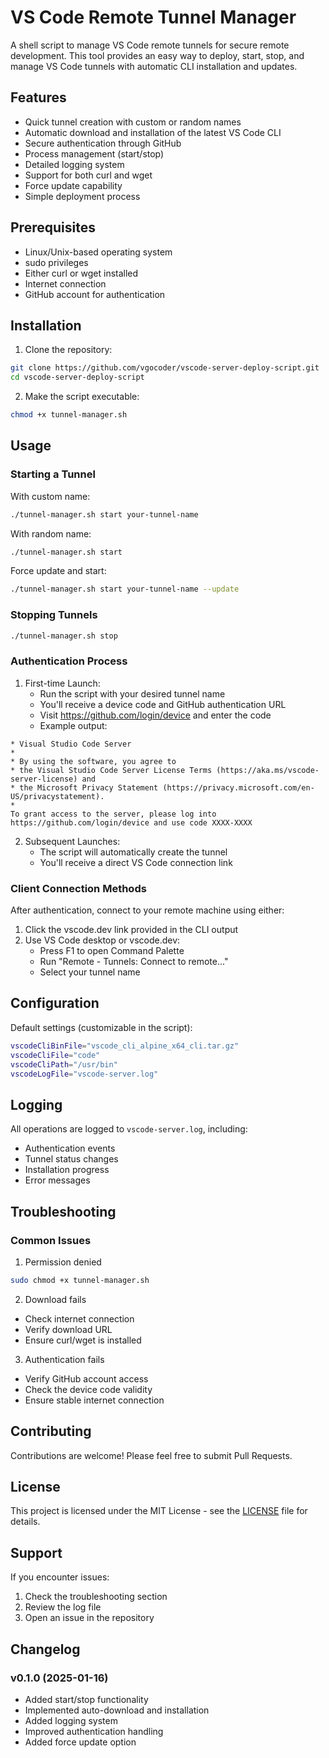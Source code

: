 # VS Code Remote Tunnel Manager

A shell script to manage VS Code remote tunnels for secure remote development. This tool provides an easy way to deploy, start, stop, and manage VS Code tunnels with automatic CLI installation and updates.

## Features

- Quick tunnel creation with custom or random names
- Automatic download and installation of the latest VS Code CLI
- Secure authentication through GitHub
- Process management (start/stop)
- Detailed logging system
- Support for both curl and wget
- Force update capability
- Simple deployment process

## Prerequisites

- Linux/Unix-based operating system
- sudo privileges
- Either curl or wget installed
- Internet connection
- GitHub account for authentication

## Installation

1. Clone the repository:
```bash
git clone https://github.com/vgocoder/vscode-server-deploy-script.git
cd vscode-server-deploy-script
```

2. Make the script executable:
```bash
chmod +x tunnel-manager.sh
```

## Usage

### Starting a Tunnel

With custom name:
```bash
./tunnel-manager.sh start your-tunnel-name
```

With random name:
```bash
./tunnel-manager.sh start
```

Force update and start:
```bash
./tunnel-manager.sh start your-tunnel-name --update
```

### Stopping Tunnels
```bash
./tunnel-manager.sh stop
```

### Authentication Process

1. First-time Launch:
   - Run the script with your desired tunnel name
   - You'll receive a device code and GitHub authentication URL
   - Visit https://github.com/login/device and enter the code
   - Example output:
```
* Visual Studio Code Server
*
* By using the software, you agree to
* the Visual Studio Code Server License Terms (https://aka.ms/vscode-server-license) and
* the Microsoft Privacy Statement (https://privacy.microsoft.com/en-US/privacystatement).
*
To grant access to the server, please log into https://github.com/login/device and use code XXXX-XXXX
```

2. Subsequent Launches:
   - The script will automatically create the tunnel
   - You'll receive a direct VS Code connection link

### Client Connection Methods

After authentication, connect to your remote machine using either:
1. Click the vscode.dev link provided in the CLI output
2. Use VS Code desktop or vscode.dev:
   - Press F1 to open Command Palette
   - Run "Remote - Tunnels: Connect to remote..."
   - Select your tunnel name

## Configuration

Default settings (customizable in the script):
```bash
vscodeCliBinFile="vscode_cli_alpine_x64_cli.tar.gz"
vscodeCliFile="code"
vscodeCliPath="/usr/bin"
vscodeLogFile="vscode-server.log"
```

## Logging

All operations are logged to `vscode-server.log`, including:
- Authentication events
- Tunnel status changes
- Installation progress
- Error messages

## Troubleshooting

### Common Issues

1. Permission denied
```bash
sudo chmod +x tunnel-manager.sh
```

2. Download fails
- Check internet connection
- Verify download URL
- Ensure curl/wget is installed

3. Authentication fails
- Verify GitHub account access
- Check the device code validity
- Ensure stable internet connection

## Contributing

Contributions are welcome! Please feel free to submit Pull Requests.

## License

This project is licensed under the MIT License - see the [LICENSE](LICENSE) file for details.

## Support

If you encounter issues:
1. Check the troubleshooting section
2. Review the log file
3. Open an issue in the repository

## Changelog

### v0.1.0 (2025-01-16)
- Added start/stop functionality
- Implemented auto-download and installation
- Added logging system
- Improved authentication handling
- Added force update option
```